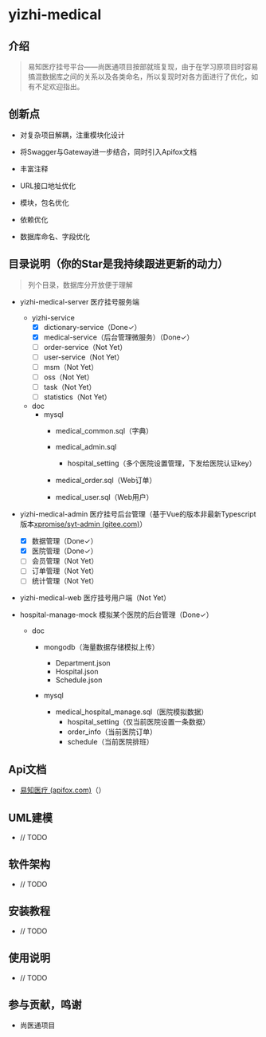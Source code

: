 # yizhi-medical

## 介绍

> 易知医疗挂号平台——尚医通项目按部就班复现，由于在学习原项目时容易搞混数据库之间的关系以及各类命名，所以复现时对各方面进行了优化，如有不足欢迎指出。

## 创新点

- 对复杂项目解耦，注重模块化设计
- 将Swagger与Gateway进一步结合，同时引入Apifox文档

- 丰富注释

- URL接口地址优化
- 模块，包名优化
- 依赖优化
- 数据库命名、字段优化

## 目录说明（你的Star是我持续跟进更新的动力）

> 列个目录，数据库分开放便于理解

- yizhi-medical-server 医疗挂号服务端
  - yizhi-service
    - [x] dictionary-service（Done✓）
    - [x] medical-service（后台管理微服务）（Done✓）
    - [ ] order-service（Not Yet）
    - [ ] user-service（Not Yet）
    - [ ] msm（Not Yet）
    - [ ] oss（Not Yet）
    - [ ] task（Not Yet）
    - [ ] statistics（Not Yet）

  - doc
    - mysql
      - medical_common.sql（字典）
      - medical_admin.sql
        - hospital_setting（多个医院设置管理，下发给医院认证key）

      - medical_order.sql（Web订单）
      - medical_user.sql（Web用户）

- yizhi-medical-admin 医疗挂号后台管理（基于Vue的版本非最新Typescript版本[xpromise/syt-admin (gitee.com)](https://gitee.com/xxpromise/syt-admin)）
  - [x] 数据管理（Done✓）
  - [x] 医院管理（Done✓）
  - [ ] 会员管理（Not Yet）
  - [ ] 订单管理（Not Yet）
  - [ ] 统计管理（Not Yet）

- yizhi-medical-web 医疗挂号用户端（Not Yet）
- hospital-manage-mock 模拟某个医院的后台管理（Done✓）
  - doc
    - mongodb（海量数据存储模拟上传）
      - Department.json
      - Hospital.json
      - Schedule.json

    - mysql
      - medical_hospital_manage.sql（医院模拟数据）
        - hospital_setting（仅当前医院设置一条数据）
        - order_info（当前医院订单）
        - schedule（当前医院排班）


## Api文档

- [易知医疗 (apifox.com)](https://apifox.com/apidoc/shared-be05ce7c-c0b1-4e26-a272-a8ffaae41a13)（）

## UML建模

- // TODO

## 软件架构
- // TODO


## 安装教程

- // TODO

## 使用说明

- // TODO

## 参与贡献，鸣谢

- 尚医通项目
